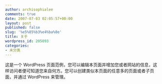 ```yaml
---
author: archisophialee
comments: true
date: 2007-07-03 02:05:57+00:00
layout: post
published: false
slug: '%e5%85%b3%e4%ba%8e'
title: 关于
wordpress_id: 205093
categories:
- 未分类
---
```


这是一个 WordPress 页面范例，您可以编辑本页面并增加您或者网站的信息，这样访问者便可知道您来自何方。您可以创建类似本页面的任意多的页面或者子页面，并通过 WordPress 来管理。
